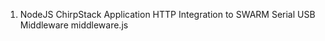 1)  NodeJS ChirpStack Application HTTP Integration to SWARM Serial USB Middleware
    middleware.js

